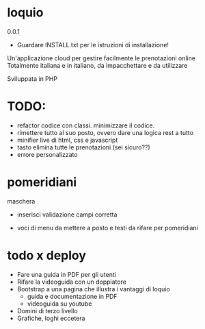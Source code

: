 loquio
======
0.0.1

+ Guardare INSTALL.txt per le istruzioni di installazione!

Un'applicazione cloud per gestire facilmente le prenotazioni online
Totalmente italiana e in italiano, da impacchettare e da utilizzare

Sviluppata in PHP


TODO:
======

+ refactor codice con classi. minimizzare il codice.
+ rimettere tutto al suo posto, ovvero dare una logica rest a tutto
+ minifier live di html, css e javascript
+ tasto elimina tutte le prenotazioni (sei sicuro??)
+ errore personalizzato

pomeridiani
======

maschera

+ inserisci validazione campi corretta
* voci di menu da mettere a posto e testi da rifare per pomeridiani


todo x deploy
======

* Fare una guida in PDF per gli utenti
* Rifare la videoguida con un doppiatore
* Bootstrap a una pagina che illustra i vantaggi di loquio
    + guida e documentazione in PDF
    + videoguida su youtube
* Domini di terzo livello
* Grafiche, loghi eccetera